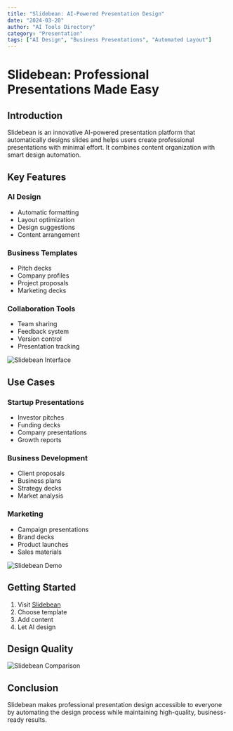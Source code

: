 ```yaml
---
title: "Slidebean: AI-Powered Presentation Design"
date: "2024-03-20"
author: "AI Tools Directory"
category: "Presentation"
tags: ["AI Design", "Business Presentations", "Automated Layout"]
---
```


# Slidebean: Professional Presentations Made Easy

## Introduction

Slidebean is an innovative AI-powered presentation platform that automatically designs slides and helps users create professional presentations with minimal effort. It combines content organization with smart design automation.

## Key Features

### AI Design
- Automatic formatting
- Layout optimization
- Design suggestions
- Content arrangement

### Business Templates
- Pitch decks
- Company profiles
- Project proposals
- Marketing decks

### Collaboration Tools
- Team sharing
- Feedback system
- Version control
- Presentation tracking

![Slidebean Interface](/imgs/slidebean/interface.jpg)

## Use Cases

### Startup Presentations
- Investor pitches
- Funding decks
- Company presentations
- Growth reports

### Business Development
- Client proposals
- Business plans
- Strategy decks
- Market analysis

### Marketing
- Campaign presentations
- Brand decks
- Product launches
- Sales materials

![Slidebean Demo](/imgs/slidebean/demo.jpg)

## Getting Started

1. Visit [Slidebean](https://slidebean.com)
2. Choose template
3. Add content
4. Let AI design

## Design Quality

![Slidebean Comparison](/imgs/slidebean/comparison.jpg)

## Conclusion

Slidebean makes professional presentation design accessible to everyone by automating the design process while maintaining high-quality, business-ready results. 